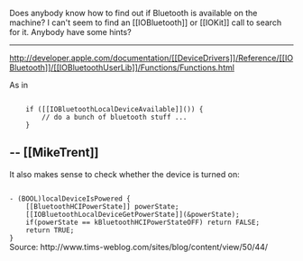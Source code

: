 Does anybody know how to find out if Bluetooth is available on the machine? I can't seem to find an [[IOBluetooth]] or [[IOKit]] call to search for it. Anybody have some hints?

----

http://developer.apple.com/documentation/[[DeviceDrivers]]/Reference/[[IOBluetooth]]/[[IOBluetoothUserLib]]/Functions/Functions.html

As in

<code>
    if ([[IOBluetoothLocalDeviceAvailable]]()) {
        // do a bunch of bluetooth stuff ...
    }
</code>

-- [[MikeTrent]]
----
It also makes sense to check whether the device is turned on:

<code>
- (BOOL)localDeviceIsPowered {
    [[BluetoothHCIPowerState]] powerState;
    [[IOBluetoothLocalDeviceGetPowerState]](&powerState);
    if(powerState == kBluetoothHCIPowerStateOFF) return FALSE;
    return TRUE;
}
</code>
Source: http://www.tims-weblog.com/sites/blog/content/view/50/44/
